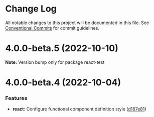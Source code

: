 # Change Log

All notable changes to this project will be documented in this file.
See [Conventional Commits](https://conventionalcommits.org) for commit guidelines.

# 4.0.0-beta.5 (2022-10-10)

**Note:** Version bump only for package react-test





# 4.0.0-beta.4 (2022-10-04)


### Features

* **react:** Configure functional component definition style ([d167e81](https://github.com/brainbits/eslint-config-brainbits/commit/d167e81b04f14dafac47c2087e16ce60ad3a2a62))
